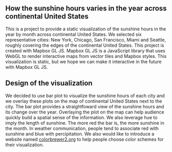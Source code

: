 ## How the sunshine hours varies in the year across continental United States

This is a project to provide a static visualization of the sunshine hours in the year by month across continental United States. We selected six representative cities: New York, Chicago, San Francisco, Miami and Seattle, roughly covering the edges of the continental United States. This project is created with Mapbox GL JS. Mapbox GL JS is a JavaScript library that uses WebGL to render interactive maps from vector tiles and Mapbox styles. This visualization is static, but we hope we can make it interactive in the future with Mapbox GL JS.

## Design of the visualization

We decided to use bar plot to visualize the sunshine hours of each city and we overlay these plots on the map of continental United States next to the city. The bar plot provides a straightfoward view of the sunshine hours and its change over the year. Overlaying the plot on the map can help audience quickly build a spatial sense of the information. We also leverage hue to imply the length of sunshine. The more red the bar is, the more sunshine in the month. In weather communication, people tend to associate red with sunshine and blue with percipitation. We also would like to introduce a website named [colorbrewer2.org](http://colorbrewer2.org/) to help people choose color schemes for their visualization.